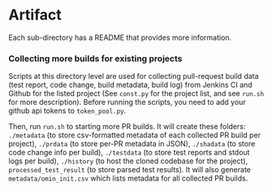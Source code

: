 # Artifact


Each sub-directory has a README that provides more information.

### Collecting more builds for existing projects

Scripts at this directory level are used for collecting pull-request build data (test report, code change, build metadata, build log) from Jenkins CI and Github for the listed project (See `const.py` for the project list, and see `run.sh` for more description). 
Before running the scripts, you need to add your github api tokens to `token_pool.py`. 

Then, run `run.sh` to starting more PR builds. It will create these folders: `./metadata` (to store csv-formatted metadata of each collected PR build per project), `./prdata` (to store per-PR metadata in JSON), `./shadata` (to store code change info per build), `./testdata` (to store test reports and stdout logs per build), `./history` (to host the cloned codebase for the project), `processed_test_result` (to store parsed test results). It will also generate `metadata/omin_init.csv` which lists metadata for all collected PR builds.

